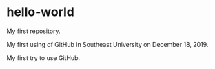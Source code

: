# hello-world
My first repository.

My first using of GitHub in Southeast University on December 18, 2019.

My first try to use GitHub.
